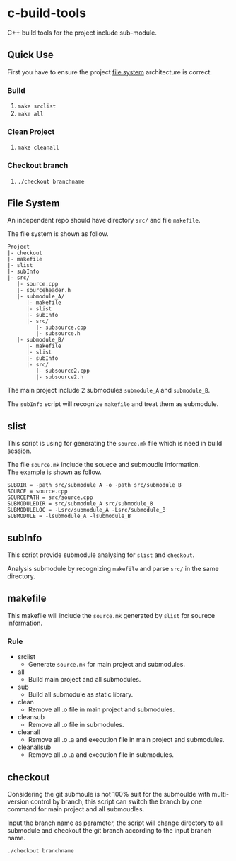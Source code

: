 # c-build-tools
C++ build tools for the project include sub-module.

## Quick Use ##
First you have to ensure the project [file system](https://github.com/NemoChenTW/c-build-tools#file-system) architecture is correct.

### Build ###
  1. `make srclist`
  2. `make all`

### Clean Project ###
  1. `make cleanall`

### Checkout branch ###
  1. `./checkout branchname`

## File System ##
An independent repo should have directory `src/` and file `makefile`.

The file system is shown as follow.
```
Project
|- checkout
|- makefile
|- slist
|- subInfo
|- src/
   |- source.cpp
   |- sourceheader.h
   |- submodule_A/
      |- makefile
      |- slist
      |- subInfo
      |- src/
         |- subsource.cpp
         |- subsource.h
   |- submodule_B/
      |- makefile
      |- slist
      |- subInfo
      |- src/
         |- subsource2.cpp
         |- subsource2.h
```
The main project include 2 submodules `submodule_A` and `submodule_B`.

The `subInfo` script will recognize `makefile` and treat them as submodule.

## slist ##
This script is using for generating the `source.mk` file which is need in build session.

The file `source.mk` include the souece and submoudle information. <br/>
The example is shown as follow.
```
SUBDIR = -path src/submodule_A -o -path src/submodule_B
SOURCE = source.cpp
SOURCEPATH = src/source.cpp
SUBMODULEDIR = src/submodule_A src/submodule_B
SUBMODULELOC = -Lsrc/submodule_A -Lsrc/submodule_B
SUBMODULE = -lsubmodule_A -lsubmodule_B
```

## subInfo ##
This script provide submodule  analysing for `slist` and `checkout`.

Analysis submodule by recognizing `makefile` and parse `src/` in the same directory.

## makefile ##
This makefile will include the `source.mk` generated by `slist` for sourece information.

### Rule ###
* srclist
  - Generate `source.mk` for main project and submodules.
* all
  - Build main project and all submodules.
* sub
  - Build all submodule as static library.
* clean
  - Remove all .o file in main project and submodules.
* cleansub
  - Remove all .o file in submodules.
* cleanall
  - Remove all .o .a and execution file in main project and submodules.
* cleanallsub
  - Remove all .o .a and execution file in submodules.

## checkout ##
Considering the git submoule is not 100% suit for the submoulde with multi-version control by branch, 
this script can switch the branch by one command for main project and all submoudles.

Input the branch name as parameter, the script will change directory to all submodule 
and checkout the git branch according to the input branch name.

`./checkout branchname`
